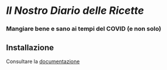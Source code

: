 # ***Il Nostro Diario delle Ricette***
### Mangiare bene e sano ai tempi del COVID (e non solo)

## Installazione
Consultare la [documentazione](utils/documentazione.pdf)